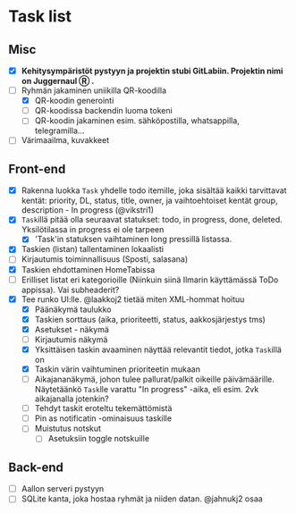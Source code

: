 Task list
======

## Misc
- [x] **Kehitysympäristöt pystyyn ja projektin stubi GitLabiin. Projektin nimi on Juggernaul Ⓡ .**
- [ ] Ryhmän jakaminen uniikilla QR-koodilla
    - [x] QR-koodin generointi
    - [ ] QR-koodissa backendin luoma tokeni
    - [ ] QR-koodin jakaminen esim. sähköpostilla, whatsappilla, telegramilla...
- [ ] Värimaailma, kuvakkeet

## Front-end
- [x] Rakenna luokka `Task` yhdelle todo itemille, joka sisältää kaikki tarvittavat kentät: priority, DL, status, title, owner, ja vaihtoehtoiset kentät group, description  - In progress (@vikstri1)
- [x] `Task`illä pitää olla seuraavat statukset: todo, in progress, done, deleted. Yksilötilassa in progress ei ole tarpeen
    - [x] 'Task'in statuksen vaihtaminen long pressillä listassa. 
- [x] Taskien (listan) tallentaminen lokaalisti
- [ ] Kirjautumis toiminnallisuus (Sposti, salasana)
- [x] Taskien ehdottaminen HomeTabissa
- [ ] Erilliset listat eri kategorioille (Niinkuin siinä Ilmarin käyttämässä ToDo appissa). Vai subheaderit? 
- [x] Tee runko UI:lle. @laakkoj2 tietää miten XML-hommat hoituu
    - [x] Päänäkymä taulukko
    - [x] Taskien sorttaus (aika, prioriteetti, status, aakkosjärjestys tms)
    - [x] Asetukset - näkymä
    - [ ] Kirjautumis näkymä
    - [x] Yksittäisen taskin avaaminen näyttää relevantit tiedot, jotka `Task`illä on
    - [x] Taskin värin vaihtuminen prioriteetin mukaan
    - [ ] Aikajananäkymä, johon tulee pallurat/palkit oikeille päivämäärille. Näytetäänkö `Task`lle varattu "In progress" -aika, eli esim. 2vk aikajanalla jotenkin?
    - [ ] Tehdyt taskit eroteltu tekemättömistä
    - [ ] Pin as notificatin -ominaisuus taskille
    - [ ] Muistutus notskut
        - [ ] Asetuksiin toggle notskuille

## Back-end

- [ ] Aallon serveri pystyyn
- [ ] SQLite kanta, joka hostaa ryhmät ja niiden datan. @jahnukj2 osaa
